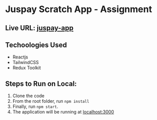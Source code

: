 # Juspay Scratch App - Assignment

## Live URL: [juspay-app](https://scratch-juspay-assignment.vercel.app/)

## Techoologies Used

- Reactjs
- TailwindCSS
- Redux Toolkit

## Steps to Run on Local:

1. Clone the code
2. From the root folder, run `npm install`
3. Finally, run `npm start`.
4. The application will be running at [localhost:3000](http://localhost:3000/)
